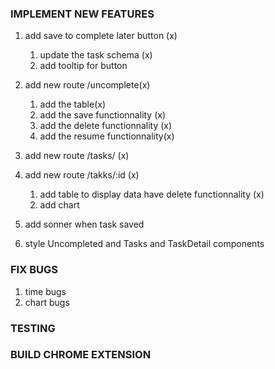 ### IMPLEMENT NEW FEATURES

1. add save to complete later button (x)
   1. update the task schema (x)
   2. add tooltip for button
2. add new route /uncomplete(x)

   1. add the table(x)
   2. add the save functionnality (x)
   3. add the delete functionnality (x)
   4. add the resume functionnality(x)

3. add new route /tasks/ (x)
4. add new route /takks/:id (x)
   1. add table to display data have delete functionnality (x)
   2. add chart
5. add sonner when task saved

6. style Uncompleted and Tasks and TaskDetail components

### FIX BUGS

1. time bugs
2. chart bugs

### TESTING

### BUILD CHROME EXTENSION
